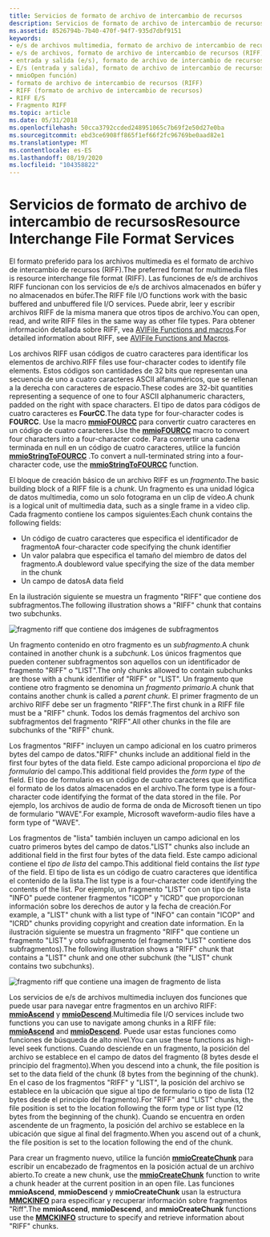 ```yaml
---
title: Servicios de formato de archivo de intercambio de recursos
description: Servicios de formato de archivo de intercambio de recursos
ms.assetid: 8526794b-7b40-470f-94f7-935d7dbf9151
keywords:
- e/s de archivos multimedia, formato de archivo de intercambio de recursos (RIFF)
- e/s de archivos, formato de archivo de intercambio de recursos (RIFF)
- entrada y salida (e/s), formato de archivo de intercambio de recursos (RIFF)
- E/s (entrada y salida), formato de archivo de intercambio de recursos (RIFF)
- mmioOpen función)
- formato de archivo de intercambio de recursos (RIFF)
- RIFF (formato de archivo de intercambio de recursos)
- RIFF E/S
- Fragmento RIFF
ms.topic: article
ms.date: 05/31/2018
ms.openlocfilehash: 50cca3792ccded248951065c7b69f2e50d27e0ba
ms.sourcegitcommit: ebd3ce6908ff865f1ef66f2fc96769be0aad82e1
ms.translationtype: MT
ms.contentlocale: es-ES
ms.lasthandoff: 08/19/2020
ms.locfileid: "104358822"
---
```

# <a name="resource-interchange-file-format-services"></a><span data-ttu-id="0bd08-112">Servicios de formato de archivo de intercambio de recursos</span><span class="sxs-lookup"><span data-stu-id="0bd08-112">Resource Interchange File Format Services</span></span>

<span data-ttu-id="0bd08-113">El formato preferido para los archivos multimedia es el formato de archivo de intercambio de recursos (RIFF).</span><span class="sxs-lookup"><span data-stu-id="0bd08-113">The preferred format for multimedia files is resource interchange file format (RIFF).</span></span> <span data-ttu-id="0bd08-114">Las funciones de e/s de archivos RIFF funcionan con los servicios de e/s de archivos almacenados en búfer y no almacenados en búfer.</span><span class="sxs-lookup"><span data-stu-id="0bd08-114">The RIFF file I/O functions work with the basic buffered and unbuffered file I/O services.</span></span> <span data-ttu-id="0bd08-115">Puede abrir, leer y escribir archivos RIFF de la misma manera que otros tipos de archivo.</span><span class="sxs-lookup"><span data-stu-id="0bd08-115">You can open, read, and write RIFF files in the same way as other file types.</span></span> <span data-ttu-id="0bd08-116">Para obtener información detallada sobre RIFF, vea [AVIFile Functions and macros](avifile-functions-and-macros.md).</span><span class="sxs-lookup"><span data-stu-id="0bd08-116">For detailed information about RIFF, see [AVIFile Functions and Macros](avifile-functions-and-macros.md).</span></span>

<span data-ttu-id="0bd08-117">Los archivos RIFF usan códigos de cuatro caracteres para identificar los elementos de archivo.</span><span class="sxs-lookup"><span data-stu-id="0bd08-117">RIFF files use four-character codes to identify file elements.</span></span> <span data-ttu-id="0bd08-118">Estos códigos son cantidades de 32 bits que representan una secuencia de uno a cuatro caracteres ASCII alfanuméricos, que se rellenan a la derecha con caracteres de espacio.</span><span class="sxs-lookup"><span data-stu-id="0bd08-118">These codes are 32-bit quantities representing a sequence of one to four ASCII alphanumeric characters, padded on the right with space characters.</span></span> <span data-ttu-id="0bd08-119">El tipo de datos para códigos de cuatro caracteres es **FourCC**.</span><span class="sxs-lookup"><span data-stu-id="0bd08-119">The data type for four-character codes is **FOURCC**.</span></span> <span data-ttu-id="0bd08-120">Use la macro [**mmioFOURCC**](/windows/win32/api/vfw/nf-vfw-mmiofourcc) para convertir cuatro caracteres en un código de cuatro caracteres.</span><span class="sxs-lookup"><span data-stu-id="0bd08-120">Use the [**mmioFOURCC**](/windows/win32/api/vfw/nf-vfw-mmiofourcc) macro to convert four characters into a four-character code.</span></span> <span data-ttu-id="0bd08-121">Para convertir una cadena terminada en null en un código de cuatro caracteres, utilice la función [**mmioStringToFOURCC**](/windows/win32/api/mmiscapi/nf-mmiscapi-mmiostringtofourcc) .</span><span class="sxs-lookup"><span data-stu-id="0bd08-121">To convert a null-terminated string into a four-character code, use the [**mmioStringToFOURCC**](/windows/win32/api/mmiscapi/nf-mmiscapi-mmiostringtofourcc) function.</span></span>

<span data-ttu-id="0bd08-122">El bloque de creación básico de un archivo RIFF es un *fragmento*.</span><span class="sxs-lookup"><span data-stu-id="0bd08-122">The basic building block of a RIFF file is a *chunk*.</span></span> <span data-ttu-id="0bd08-123">Un fragmento es una unidad lógica de datos multimedia, como un solo fotograma en un clip de vídeo.</span><span class="sxs-lookup"><span data-stu-id="0bd08-123">A chunk is a logical unit of multimedia data, such as a single frame in a video clip.</span></span> <span data-ttu-id="0bd08-124">Cada fragmento contiene los campos siguientes:</span><span class="sxs-lookup"><span data-stu-id="0bd08-124">Each chunk contains the following fields:</span></span>

-   <span data-ttu-id="0bd08-125">Un código de cuatro caracteres que especifica el identificador de fragmento</span><span class="sxs-lookup"><span data-stu-id="0bd08-125">A four-character code specifying the chunk identifier</span></span>
-   <span data-ttu-id="0bd08-126">Un valor palabra que especifica el tamaño del miembro de datos del fragmento.</span><span class="sxs-lookup"><span data-stu-id="0bd08-126">A doubleword value specifying the size of the data member in the chunk</span></span>
-   <span data-ttu-id="0bd08-127">Un campo de datos</span><span class="sxs-lookup"><span data-stu-id="0bd08-127">A data field</span></span>

<span data-ttu-id="0bd08-128">En la ilustración siguiente se muestra un fragmento "RIFF" que contiene dos subfragmentos.</span><span class="sxs-lookup"><span data-stu-id="0bd08-128">The following illustration shows a "RIFF" chunk that contains two subchunks.</span></span>

![fragmento riff que contiene dos imágenes de subfragmentos](images/mmio1.gif)

<span data-ttu-id="0bd08-130">Un fragmento contenido en otro fragmento es un *subfragmento*.</span><span class="sxs-lookup"><span data-stu-id="0bd08-130">A chunk contained in another chunk is a *subchunk*.</span></span> <span data-ttu-id="0bd08-131">Los únicos fragmentos que pueden contener subfragmentos son aquellos con un identificador de fragmento "RIFF" o "LIST".</span><span class="sxs-lookup"><span data-stu-id="0bd08-131">The only chunks allowed to contain subchunks are those with a chunk identifier of "RIFF" or "LIST".</span></span> <span data-ttu-id="0bd08-132">Un fragmento que contiene otro fragmento se denomina un *fragmento primario*.</span><span class="sxs-lookup"><span data-stu-id="0bd08-132">A chunk that contains another chunk is called a *parent chunk*.</span></span> <span data-ttu-id="0bd08-133">El primer fragmento de un archivo RIFF debe ser un fragmento "RIFF".</span><span class="sxs-lookup"><span data-stu-id="0bd08-133">The first chunk in a RIFF file must be a "RIFF" chunk.</span></span> <span data-ttu-id="0bd08-134">Todos los demás fragmentos del archivo son subfragmentos del fragmento "RIFF".</span><span class="sxs-lookup"><span data-stu-id="0bd08-134">All other chunks in the file are subchunks of the "RIFF" chunk.</span></span>

<span data-ttu-id="0bd08-135">Los fragmentos "RIFF" incluyen un campo adicional en los cuatro primeros bytes del campo de datos.</span><span class="sxs-lookup"><span data-stu-id="0bd08-135">"RIFF" chunks include an additional field in the first four bytes of the data field.</span></span> <span data-ttu-id="0bd08-136">Este campo adicional proporciona el *tipo de formulario* del campo.</span><span class="sxs-lookup"><span data-stu-id="0bd08-136">This additional field provides the *form type* of the field.</span></span> <span data-ttu-id="0bd08-137">El tipo de formulario es un código de cuatro caracteres que identifica el formato de los datos almacenados en el archivo.</span><span class="sxs-lookup"><span data-stu-id="0bd08-137">The form type is a four-character code identifying the format of the data stored in the file.</span></span> <span data-ttu-id="0bd08-138">Por ejemplo, los archivos de audio de forma de onda de Microsoft tienen un tipo de formulario "WAVE".</span><span class="sxs-lookup"><span data-stu-id="0bd08-138">For example, Microsoft waveform-audio files have a form type of "WAVE".</span></span>

<span data-ttu-id="0bd08-139">Los fragmentos de "lista" también incluyen un campo adicional en los cuatro primeros bytes del campo de datos.</span><span class="sxs-lookup"><span data-stu-id="0bd08-139">"LIST" chunks also include an additional field in the first four bytes of the data field.</span></span> <span data-ttu-id="0bd08-140">Este campo adicional contiene el *tipo de lista* del campo.</span><span class="sxs-lookup"><span data-stu-id="0bd08-140">This additional field contains the *list type* of the field.</span></span> <span data-ttu-id="0bd08-141">El tipo de lista es un código de cuatro caracteres que identifica el contenido de la lista.</span><span class="sxs-lookup"><span data-stu-id="0bd08-141">The list type is a four-character code identifying the contents of the list.</span></span> <span data-ttu-id="0bd08-142">Por ejemplo, un fragmento "LIST" con un tipo de lista "INFO" puede contener fragmentos "ICOP" y "ICRD" que proporcionan información sobre los derechos de autor y la fecha de creación.</span><span class="sxs-lookup"><span data-stu-id="0bd08-142">For example, a "LIST" chunk with a list type of "INFO" can contain "ICOP" and "ICRD" chunks providing copyright and creation date information.</span></span> <span data-ttu-id="0bd08-143">En la ilustración siguiente se muestra un fragmento "RIFF" que contiene un fragmento "LIST" y otro subfragmento (el fragmento "LIST" contiene dos subfragmentos).</span><span class="sxs-lookup"><span data-stu-id="0bd08-143">The following illustration shows a "RIFF" chunk that contains a "LIST" chunk and one other subchunk (the "LIST" chunk contains two subchunks).</span></span>

![fragmento riff que contiene una imagen de fragmento de lista](images/mmio2.gif)

<span data-ttu-id="0bd08-145">Los servicios de e/s de archivos multimedia incluyen dos funciones que puede usar para navegar entre fragmentos en un archivo RIFF: [**mmioAscend**](/windows/win32/api/mmiscapi/nf-mmiscapi-mmioascend) y [**mmioDescend**](/windows/win32/api/mmiscapi/nf-mmiscapi-mmiodescend).</span><span class="sxs-lookup"><span data-stu-id="0bd08-145">Multimedia file I/O services include two functions you can use to navigate among chunks in a RIFF file: [**mmioAscend**](/windows/win32/api/mmiscapi/nf-mmiscapi-mmioascend) and [**mmioDescend**](/windows/win32/api/mmiscapi/nf-mmiscapi-mmiodescend).</span></span> <span data-ttu-id="0bd08-146">Puede usar estas funciones como funciones de búsqueda de alto nivel.</span><span class="sxs-lookup"><span data-stu-id="0bd08-146">You can use these functions as high-level seek functions.</span></span> <span data-ttu-id="0bd08-147">Cuando desciende en un fragmento, la posición del archivo se establece en el campo de datos del fragmento (8 bytes desde el principio del fragmento).</span><span class="sxs-lookup"><span data-stu-id="0bd08-147">When you descend into a chunk, the file position is set to the data field of the chunk (8 bytes from the beginning of the chunk).</span></span> <span data-ttu-id="0bd08-148">En el caso de los fragmentos "RIFF" y "LIST", la posición del archivo se establece en la ubicación que sigue al tipo de formulario o tipo de lista (12 bytes desde el principio del fragmento).</span><span class="sxs-lookup"><span data-stu-id="0bd08-148">For "RIFF" and "LIST" chunks, the file position is set to the location following the form type or list type (12 bytes from the beginning of the chunk).</span></span> <span data-ttu-id="0bd08-149">Cuando se encuentra en orden ascendente de un fragmento, la posición del archivo se establece en la ubicación que sigue al final del fragmento.</span><span class="sxs-lookup"><span data-stu-id="0bd08-149">When you ascend out of a chunk, the file position is set to the location following the end of the chunk.</span></span>

<span data-ttu-id="0bd08-150">Para crear un fragmento nuevo, utilice la función [**mmioCreateChunk**](/windows/win32/api/mmiscapi/nf-mmiscapi-mmiocreatechunk) para escribir un encabezado de fragmentos en la posición actual de un archivo abierto.</span><span class="sxs-lookup"><span data-stu-id="0bd08-150">To create a new chunk, use the [**mmioCreateChunk**](/windows/win32/api/mmiscapi/nf-mmiscapi-mmiocreatechunk) function to write a chunk header at the current position in an open file.</span></span> <span data-ttu-id="0bd08-151">Las funciones **mmioAscend**, **mmioDescend** y **mmioCreateChunk** usan la estructura [**MMCKINFO**](/windows/win32/api/mmiscapi/ns-mmiscapi-mmckinfo) para especificar y recuperar información sobre fragmentos "Riff".</span><span class="sxs-lookup"><span data-stu-id="0bd08-151">The **mmioAscend**, **mmioDescend**, and **mmioCreateChunk** functions use the [**MMCKINFO**](/windows/win32/api/mmiscapi/ns-mmiscapi-mmckinfo) structure to specify and retrieve information about "RIFF" chunks.</span></span>

 

 